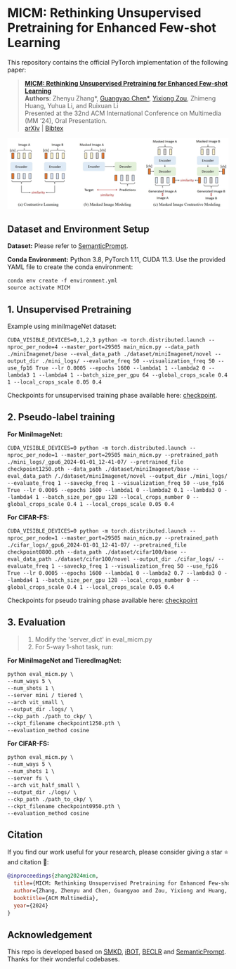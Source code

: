 # MICM: Rethinking Unsupervised Pretraining for Enhanced Few-shot Learning

This repository contains the official PyTorch implementation of the following paper:

> [**MICM: Rethinking Unsupervised Pretraining for Enhanced Few-shot Learning**](https://arxiv.org/abs/2408.13385)  
> **Authors**: Zhenyu Zhang*, [Guangyao Chen*](https://icgy96.github.io/), [Yixiong Zou](https://scholar.google.com/citations?user=VXxF0mcAAAAJ&hl=zh-CN), Zhimeng Huang, Yuhua Li, and Ruixuan Li  
> Presented at the 32nd ACM International Conference on Multimedia (MM ’24), Oral Presentation.  
> [arXiv](https://arxiv.org/abs/2408.13385) | [Bibtex](https://github.com/iCGY96/MICM#citation)

![MICM Highlights](figs/MICM.jpg)


## Dataset and Environment Setup

**Dataset:** Please refer to [SemanticPrompt](https://github.com/WentaoChen0813/SemanticPrompt).

**Conda Environment:** Python 3.8, PyTorch 1.11, CUDA 11.3. Use the provided YAML file to create the conda environment:

```
conda env create -f environment.yml
source activate MICM

```

## 1. Unsupervised Pretraining

Example using miniImageNet dataset:
```
CUDA_VISIBLE_DEVICES=0,1,2,3 python -m torch.distributed.launch --nproc_per_node=4 --master_port=29505 main_micm.py --data_path ./miniImagenet/base --eval_data_path ./dataset/miniImagenet/novel --output_dir ./mini_logs/ --evaluate_freq 50 --visualization_freq 50 --use_fp16 True --lr 0.0005 --epochs 1600 --lambda1 1 --lambda2 0 --lambda3 1 --lambda4 1 --batch_size_per_gpu 64 --global_crops_scale 0.4 1 --local_crops_scale 0.05 0.4
```

Checkpoints for unsupervised training phase available here: [checkpoint](https://drive.google.com/drive/folders/1blGgC_1F9-RLaqYQJalQRUTTZxPi2Nwa?usp=drive_link).



## 2. Pseudo-label training

**For MiniImageNet:**

```
CUDA_VISIBLE_DEVICES=0 python -m torch.distributed.launch --nproc_per_node=1 --master_port=29505 main_micm.py --pretrained_path ./mini_logs/_gpu6_2024-01-01_12-41-07/ --pretrained_file checkpoint1250.pth --data_path ./dataset/miniImagenet/base --eval_data_path /./dataset/miniImagenet/novel --output_dir ./mini_logs/ --evaluate_freq 1 --saveckp_freq 1 --visualization_freq 50 --use_fp16 True --lr 0.0005 --epochs 1600 --lambda1 0 --lambda2 0.1 --lambda3 0 --lambda4 1 --batch_size_per_gpu 128 --local_crops_number 0 --global_crops_scale 0.4 1 --local_crops_scale 0.05 0.4
```

**For CIFAR-FS:**

```
CUDA_VISIBLE_DEVICES=0 python -m torch.distributed.launch --nproc_per_node=1 --master_port=29505 main_micm.py --pretrained_path ./cifar_logs/_gpu6_2024-01-01_12-41-07/ --pretrained_file checkpoint0800.pth --data_path ./dataset/cifar100/base --eval_data_path ./dataset/cifar100/novel --output_dir ./cifar_logs/ --evaluate_freq 1 --saveckp_freq 1 --visualization_freq 50 --use_fp16 True --lr 0.0005 --epochs 1600 --lambda1 0 --lambda2 0.7 --lambda3 0 --lambda4 1 --batch_size_per_gpu 128 --local_crops_number 0 --global_crops_scale 0.4 1 --local_crops_scale 0.05 0.4
```
Checkpoints for pseudo training phase available here: [checkpoint](https://drive.google.com/drive/folders/1ZW6QSB66olx3XE0mo78lIemZGA2PME0l?usp=drive_link)



## 3. Evaluation

> 1. Modify the 'server_dict' in eval_micm.py
> 2. For 5-way 1-shot task, run:

**For MiniImageNet and TieredImagNet:**

```
python eval_micm.py \
--num_ways 5 \
--num_shots 1 \
--server mini / tiered \
--arch vit_small \
--output_dir .logs/ \
--ckp_path ./path_to_ckp/ \
--ckpt_filename checkpoint1250.pth \
--evaluation_method cosine
```



**For CIFAR-FS:**

```
python eval_micm.py \
--num_ways 5 \
--num_shots 1 \
--server fs \
--arch vit_half_small \
--output_dir ./logs/ \
--ckp_path ./path_to_ckp/ \
--ckpt_filename checkpoint0950.pth \
--evaluation_method cosine

```



## Citation

If you find our work useful for your research, please consider giving a star :star: and citation :beer::

```BibTeX
@inproceedings{zhang2024micm,
  title={MICM: Rethinking Unsupervised Pretraining for Enhanced Few-shot Learning},
  author={Zhang, Zhenyu and Chen, Guangyao and Zou, Yixiong and Huang, Zhimeng and Li, Yuhua and Li, Ruixuan},
  booktitle={ACM Multimedia},
  year={2024}
}
```

## Acknowledgement
This repo is developed based on [SMKD](https://github.com/HL-hanlin/SMKD), [iBOT](https://github.com/bytedance/ibot), [BECLR](https://github.com/stypoumic/BECLR) and [SemanticPrompt](https://github.com/WentaoChen0813/SemanticPrompt). Thanks for their wonderful codebases.
